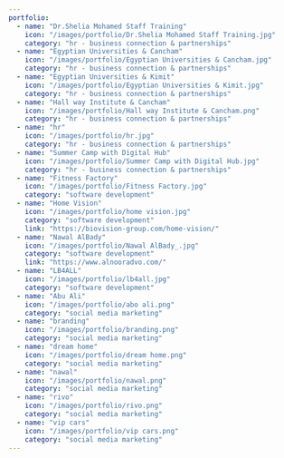 ```yaml
---
portfolio:
  - name: "Dr.Shelia Mohamed Staff Training"
    icon: "/images/portfolio/Dr.Shelia Mohamed Staff Training.jpg"
    category: "hr - business connection & partnerships"
  - name: "Egyptian Universities & Cancham"
    icon: "/images/portfolio/Egyptian Universities & Cancham.jpg"
    category: "hr - business connection & partnerships"
  - name: "Egyptian Universities & Kimit"
    icon: "/images/portfolio/Egyptian Universities & Kimit.jpg"
    category: "hr - business connection & partnerships"
  - name: "Hall way Institute & Cancham"
    icon: "/images/portfolio/Hall way Institute & Cancham.png"
    category: "hr - business connection & partnerships"
  - name: "hr"
    icon: "/images/portfolio/hr.jpg"
    category: "hr - business connection & partnerships"
  - name: "Summer Camp with Digital Hub"
    icon: "/images/portfolio/Summer Camp with Digital Hub.jpg"
    category: "hr - business connection & partnerships"
  - name: "Fitness Factory"
    icon: "/images/portfolio/Fitness Factory.jpg"
    category: "software development" 
  - name: "Home Vision"
    icon: "/images/portfolio/home vision.jpg"
    category: "software development" 
    link: "https://biovision-group.com/home-vision/"
  - name: "Nawal AlBady"
    icon: "/images/portfolio/Nawal AlBady_.jpg"
    category: "software development" 
    link: "https://www.alnooradvo.com/"
  - name: "LB4ALL"
    icon: "/images/portfolio/lb4all.jpg"
    category: "software development" 
  - name: "Abu Ali"
    icon: "/images/portfolio/abo ali.png"
    category: "social media marketing" 
  - name: "branding"
    icon: "/images/portfolio/branding.png"
    category: "social media marketing" 
  - name: "dream home"
    icon: "/images/portfolio/dream home.png"
    category: "social media marketing" 
  - name: "nawal"
    icon: "/images/portfolio/nawal.png"
    category: "social media marketing" 
  - name: "rivo"
    icon: "/images/portfolio/rivo.png"
    category: "social media marketing" 
  - name: "vip cars"
    icon: "/images/portfolio/vip cars.png"
    category: "social media marketing" 
---
```

